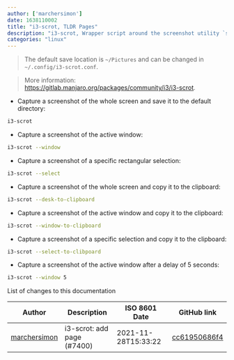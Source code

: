 ```yaml
---
author: ['marchersimon']
date: 1638110002
title: "i3-scrot, TLDR Pages"
description: "i3-scrot, Wrapper script around the screenshot utility `scrot` for the i3 window manager."
categories: "linux"
---
```

> The default save location is `~/Pictures` and can be changed in `~/.config/i3-scrot.conf`.

> More information: <https://gitlab.manjaro.org/packages/community/i3/i3-scrot>.

- Capture a screenshot of the whole screen and save it to the default directory:

```bash
i3-scrot
```

- Capture a screenshot of the active window:

```bash
i3-scrot --window
```

- Capture a screenshot of a specific rectangular selection:

```bash
i3-scrot --select
```

- Capture a screenshot of the whole screen and copy it to the clipboard:

```bash
i3-scrot --desk-to-clipboard
```

- Capture a screenshot of the active window and copy it to the clipboard:

```bash
i3-scrot --window-to-clipboard
```

- Capture a screenshot of a specific selection and copy it to the clipboard:

```bash
i3-scrot --select-to-clibpoard
```

- Capture a screenshot of the active window after a delay of 5 seconds:

```bash
i3-scrot --window 5
```
List of changes to this documentation


Author | Description | ISO 8601 Date | GitHub link
------|-----|-----|-----
[marchersimon](mailto:50295997+marchersimon@users.noreply.github.com) | i3-scrot: add page (#7400) | 2021-11-28T15:33:22 | [cc61950686f4](https://github.com/tldr-pages/tldr/commit/cc61950686f4cd7617f4999e6500c1275f10abe3)

